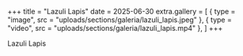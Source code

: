 +++
title = "Lazuli Lapis"
date = 2025-06-30
extra.gallery = [
  { type = "image", src = "uploads/sections/galeria/lazuli_lapis.jpeg" },
  { type = "video", src = "uploads/sections/galeria/lazuli_lapis.mp4" },
]
+++

Lazuli Lapis
